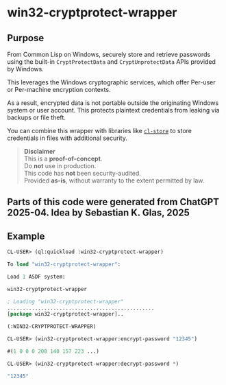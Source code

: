# win32-cryptprotect-wrapper

## Purpose

From Common Lisp on Windows, securely store and retrieve passwords using the built-in `CryptProtectData` and `CryptUnprotectData` APIs provided by Windows.

This leverages the Windows cryptographic services, which offer Per-user or Per-machine encryption contexts.

As a result, encrypted data is not portable outside the originating Windows system or user account. This protects plaintext credentials from leaking via backups or file theft.

You can combine this wrapper with libraries like [`cl-store`](https://github.com/sharplispers/cl-store) to store credentials in files with additional security.

> **Disclaimer**  
> This is a **proof-of-concept**.  
> Do **not** use in production.  
> This code has **not** been security-audited.  
> Provided **as-is**, without warranty to the extent permitted by law.

Parts of this code were generated from ChatGPT 2025-04. Idea by Sebastian K. Glas, 2025
---

## Example

```lisp
CL-USER> (ql:quickload :win32-cryptprotect-wrapper)

To load "win32-cryptprotect-wrapper":

Load 1 ASDF system:

win32-cryptprotect-wrapper

; Loading "win32-cryptprotect-wrapper"
................................................
[package win32-cryptprotect-wrapper]..

(:WIN32-CRYPTPROTECT-WRAPPER)

CL-USER> (win32-cryptprotect-wrapper:encrypt-password "12345")

#(1 0 0 0 208 140 157 223 ...)

CL-USER> (win32-cryptprotect-wrapper:decrypt-password *)

"12345"

